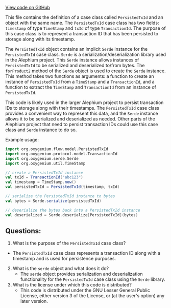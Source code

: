 [View code on GitHub](https://github.com/oxygenium/oxygenium/flow/src/main/scala/org/oxygenium/flow/model/PersistedTxId.scala)

This file contains the definition of a case class called `PersistedTxId` and an object with the same name. The `PersistedTxId` case class has two fields: `timestamp` of type `TimeStamp` and `txId` of type `TransactionId`. The purpose of this case class is to represent a transaction ID that has been persisted to storage along with its timestamp. 

The `PersistedTxId` object contains an implicit `Serde` instance for the `PersistedTxId` case class. `Serde` is a serialization/deserialization library used in the Alephium project. This `Serde` instance allows instances of `PersistedTxId` to be serialized and deserialized to/from bytes. The `forProduct2` method of the `Serde` object is used to create the `Serde` instance. This method takes two functions as arguments: a function to create an instance of `PersistedTxId` from a `TimeStamp` and a `TransactionId`, and a function to extract the `TimeStamp` and `TransactionId` from an instance of `PersistedTxId`. 

This code is likely used in the larger Alephium project to persist transaction IDs to storage along with their timestamps. The `PersistedTxId` case class provides a convenient way to represent this data, and the `Serde` instance allows it to be serialized and deserialized as needed. Other parts of the Alephium project that need to persist transaction IDs could use this case class and `Serde` instance to do so. 

Example usage:

```scala
import org.oxygenium.flow.model.PersistedTxId
import org.oxygenium.protocol.model.TransactionId
import org.oxygenium.serde.Serde
import org.oxygenium.util.TimeStamp

// create a PersistedTxId instance
val txId = TransactionId("abc123")
val timestamp = TimeStamp.now()
val persistedTxId = PersistedTxId(timestamp, txId)

// serialize the PersistedTxId instance to bytes
val bytes = Serde.serialize(persistedTxId)

// deserialize the bytes back into a PersistedTxId instance
val deserialized = Serde.deserialize[PersistedTxId](bytes)
```
## Questions: 
 1. What is the purpose of the `PersistedTxId` case class?
   - The `PersistedTxId` case class represents a transaction ID along with a timestamp and is used for persistence purposes.
2. What is the `serde` object and what does it do?
   - The `serde` object provides serialization and deserialization functionality for the `PersistedTxId` case class using the `Serde` library.
3. What is the license under which this code is distributed?
   - This code is distributed under the GNU Lesser General Public License, either version 3 of the License, or (at the user's option) any later version.